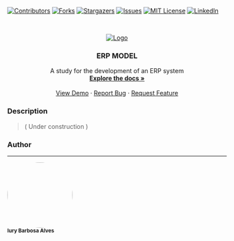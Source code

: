 [![Contributors][contributors-shield]][contributors-url]
[![Forks][forks-shield]][forks-url]
[![Stargazers][stars-shield]][stars-url]
[![Issues][issues-shield]][issues-url]
[![MIT License][license-shield]][license-url]
[![LinkedIn][linkedin-shield]][linkedin-url]

<!-- PROJECT LOGO -->
<br />
<p align="center">
  <a href="https://github.com/Askizin/ERP">
    <img src="https://i.imgur.com/7R5TVmY.png" alt="Logo">
  </a>

  <h3 align="center">ERP MODEL</h3>

  <p align="center">
    A study for the development of an ERP system
    <br />
    <a href="https://github.com/Askizin/ERP"><strong>Explore the docs »</strong></a>
    <br />
    <br />
    <a href="https://github.com/Askizin/ERP">View Demo</a>
    ·
    <a href="https://github.com/Askizin/ERP/issues">Report Bug</a>
    ·
    <a href="https://github.com/Askizin/ERP/issues">Request Feature</a>
  </p>
</p>

### Description

> ( Under construction )


<!-- CONTACT -->
### Author
---

 <img style="border-radius: 50%;" src="https://avatars.githubusercontent.com/u/65999604?s=400&u=b16cbc66417f4410798904954a50ce440cb5eb81&v=4" width="150px;" alt=""/>
 <br />
 <sub><b>Iury Barbosa Alves</b></sub></a>

<!-- MARKDOWN LINKS & IMAGES -->
<!-- https://www.markdownguide.org/basic-syntax/#reference-style-links -->
[contributors-shield]: https://img.shields.io/github/contributors/Askizin/ERP.svg?style=for-the-badge
[contributors-url]: https://github.com/Askizin/ERP/graphs/contributors
[forks-shield]: https://img.shields.io/github/forks/Askizin/ERP.svg?style=for-the-badge
[forks-url]: https://github.com/Askizin/ERP/network/members
[stars-shield]: https://img.shields.io/github/stars/Askizin/ERP.svg?style=for-the-badge
[stars-url]: https://github.com/Askizin/ERP/stargazers
[issues-shield]: https://img.shields.io/github/issues/Askizin/ERP.svg?style=for-the-badge
[issues-url]: https://github.com/Askizin/ERP/issues
[license-shield]: https://img.shields.io/github/license/Askizin/ERP.svg?style=for-the-badge
[license-url]: https://github.com/Askizin/ERP/blob/master/LICENSE.md
[linkedin-shield]: https://img.shields.io/badge/-LinkedIn-black.svg?style=for-the-badge&logo=linkedin&colorB=555
[linkedin-url]:https://www.linkedin.com/in/iury-barbosa-679778139/

